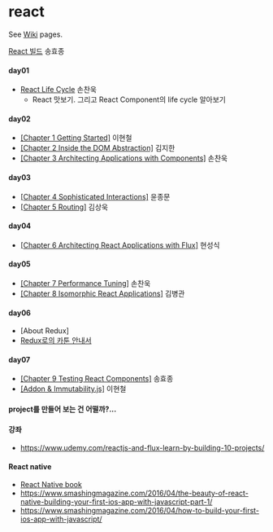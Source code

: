 # react

See [Wiki](https://github.com/studye/react/wiki) pages.

[React 빌드](https://github.com/studye/react/wiki/React-%EB%B9%8C%EB%93%9C%ED%95%98%EA%B8%B0) 송효종

#### day01 
* [React Life Cycle](https://github.com/studye/react/wiki/React-Life-Cycle) 손찬욱  
  * React 맛보기. 그리고 React Component의 life cycle 알아보기

#### day02 
* [[Chapter 1 Getting Started]](https://github.com/studye/react/wiki/%5BChapter-1-Getting-Started%5D) 이현철
* [[Chapter 2 Inside the DOM Abstraction]](https://github.com/studye/react/wiki/%5BChapter-2-Inside-the-DOM-Abstraction%5D) 김지한
* [[Chapter 3 Architecting Applications with Components]](https://github.com/studye/react/wiki/%5BChapter-3-Architecting-Applications-with-Components%5D) 손찬욱

#### day03 
* [[Chapter 4 Sophisticated Interactions]](https://github.com/studye/react/wiki/%5BChapter-4-Sophisticated-Interactions%5D) 윤종문
* [[Chapter 5 Routing]](https://github.com/studye/react/wiki/%5BChapter-5-Routing%5D) 김상욱

#### day04 
* [[Chapter 6 Architecting React Applications with Flux]](https://github.com/studye/react/wiki/%5BChapter-6-Architecting-React-Applications-with-Flux%5D) 현성식

#### day05 
* [[Chapter 7 Performance Tuning]](https://github.com/studye/react/wiki/%5BChapter-7-Performance-Tunning%5D) 손찬욱
* [[Chapter 8 Isomorphic React Applications]](https://github.com/studye/react/wiki/%5BChapter-8-Isomorphic-React-Applications%5D)  김병관

#### day06
* [About Redux]
 * [Redux로의 카툰 안내서](http://bestalign.github.io/2015/10/26/cartoon-intro-to-redux/)

#### day07 
* [[Chapter 9 Testing React Components]](https://github.com/studye/react/wiki/%5BChapter-9-Testing-React-Components%5D) 송효종
* [[Addon & Immutability.js]](https://github.com/studye/react/wiki/%5BAddon-&-Immutability.js%5D) 이현철
 

#### project를 만들어 보는 건 어떨까?...

#### 강좌 
 * https://www.udemy.com/reactjs-and-flux-learn-by-building-10-projects/

#### React native
* [React Native book](https://www.packtpub.com/application-development/getting-started-react-native)
* https://www.smashingmagazine.com/2016/04/the-beauty-of-react-native-building-your-first-ios-app-with-javascript-part-1/
* https://www.smashingmagazine.com/2016/04/how-to-build-your-first-ios-app-with-javascript/

